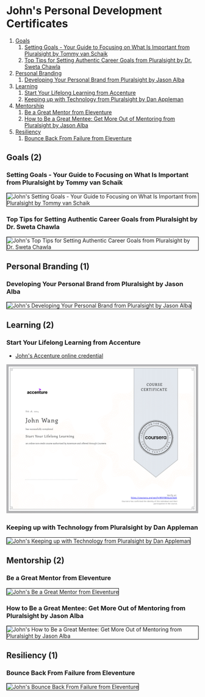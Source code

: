 # John's Personal Development Certificates
1. [Goals](#goals-2)
    1. [Setting Goals - Your Guide to Focusing on What Is Important from Pluralsight by Tommy van Schaik](#setting-goals-your-guide-to-focusing-on-what-is-important-from-pluralsight-by-tommy-van-schaik)
    1. [Top Tips for Setting Authentic Career Goals from Pluralsight by Dr. Sweta Chawla](#top-tips-for-setting-authentic-career-goals-from-pluralsight-by-dr-sweta-chawla)
1. [Personal Branding](#personal-branding-1)
    1. [Developing Your Personal Brand from Pluralsight by Jason Alba](#developing-your-personal-brand-from-pluralsight-by-jason-alba)
1. [Learning](#learning-2)
    1. [Start Your Lifelong Learning from Accenture](#start-your-lifelong-learning-from-accenture)
    1. [Keeping up with Technology from Pluralsight by Dan Appleman](#keeping-up-with-technology-from-pluralsight-by-dan-appleman)
1. [Mentorship](#mentorship-2)
    1. [Be a Great Mentor from Eleventure](#be-a-great-mentor-from-eleventure)
    1. [How to Be a Great Mentee: Get More Out of Mentoring from Pluralsight by Jason Alba](#how-to-be-a-great-mentee-get-more-out-of-mentoring-from-pluralsight-by-jason-alba)
1. [Resiliency](#resiliency-1)
    1. [Bounce Back From Failure from Eleventure](#bounce-back-from-failure-from-eleventure)
## Goals (2)
### Setting Goals - Your Guide to Focusing on What Is Important from Pluralsight by Tommy van Schaik

<img src="../cert_personal-development_goals_setting-goals-your-guide-to-focusing-on-what-is-important_by-tommy-van-schaik_from-pluralsight_2024-04-14.png" alt="John's Setting Goals - Your Guide to Focusing on What Is Important from Pluralsight by Tommy van Schaik" style="border:1px solid #000000" />

### Top Tips for Setting Authentic Career Goals from Pluralsight by Dr. Sweta Chawla

<img src="../cert_personal-development_goals_top-tips-for-setting-authentic-career-goals_pluralsight_sweta-chawla_2024-11-19.png" alt="John's Top Tips for Setting Authentic Career Goals from Pluralsight by Dr. Sweta Chawla" style="border:1px solid #000000" />

## Personal Branding (1)
### Developing Your Personal Brand from Pluralsight by Jason Alba

<img src="../cert_marketing_personal-branding_developing-your-personal-brand_pluralsight_jason-alba_2025-07-21.png" alt="John's Developing Your Personal Brand from Pluralsight by Jason Alba" style="border:1px solid #000000" />

## Learning (2)
### Start Your Lifelong Learning from Accenture
* [John's Accenture online credential](https://coursera.org/verify/WVYWXG2LT3UX)

![John's Start Your Lifelong Learning from Accenture](cert_learning_start-your-lifelong-learning_accenture_cert-WVYWXG2LT3UX_2024-02-17.png)

### Keeping up with Technology from Pluralsight by Dan Appleman

<img src="../cert_learning_keeping-up-with-technology_pluralsight_dan-appleman_2024-07-27.png" alt="John's Keeping up with Technology from Pluralsight by Dan Appleman" style="border:1px solid #000000" />

## Mentorship (2)
### Be a Great Mentor from Eleventure

<img src="../cert_learning_mentorship_be-a-great-mentor_nonprofitready_eleventure_2024-07-28.png" alt="John's Be a Great Mentor from Eleventure" style="border:1px solid #000000" />

### How to Be a Great Mentee: Get More Out of Mentoring from Pluralsight by Jason Alba

<img src="../cert_learning_mentorship_how-to-be-a-great-mentee-get-more-out-of-mentorship_pluralsight_jason-alba_2024-07-27.png" alt="John's How to Be a Great Mentee: Get More Out of Mentoring from Pluralsight by Jason Alba" style="border:1px solid #000000" />

## Resiliency (1)
### Bounce Back From Failure from Eleventure

<img src="../cert_personal-development_resiliency_bounce-back-from-failure_eleventure_2024-03-25.png" alt="John's Bounce Back From Failure from Eleventure" style="border:1px solid #000000" />

